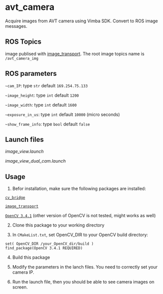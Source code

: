# avt_camera
Acquire images from AVT camera using Vimba SDK. Convert to ROS image messages.

## ROS Topics
image publised with [image_transport](http://wiki.ros.org/image_transport). The root image topics name is ``/avt_camera_img``

## ROS parameters
``~cam_IP``: type ``str`` default ``169.254.75.133``

``~image_height``: type ``int`` default ``1200``

``~image_width``: type ``int`` default ``1600``

``~exposure_in_us``: type ``int`` default ``10000`` (micro seconds)

``~show_frame_info``: type ``bool`` default ``false``

## Launch files
*image_view.launch*

*image_view_dual_cam.launch*

## Usage
1. Befor installation, make sure the following packages are installed:

[``cv_bridge``](http://wiki.ros.org/cv_bridge)

[``image_transport``](http://wiki.ros.org/image_transport)

[``OpenCV 3.4.1``](https://opencv.org/opencv-3-4-1.html) (other version of OpenCV is not tested, might works as well)

2. Clone this package to your working directory

3. In ``CMakeList.txt``, set OpenCV_DIR to your OpenCV build directory:

```
set( OpenCV_DIR /your_OpenCV_dir/build )
find_package(OpenCV 3.4.1 REQUIRED)
```

4. Build this package

5. Modify the parameters in the lanch files. You need to correctly set your camera IP.

6. Run the launch file, then you should be able to see camera images on screen.
